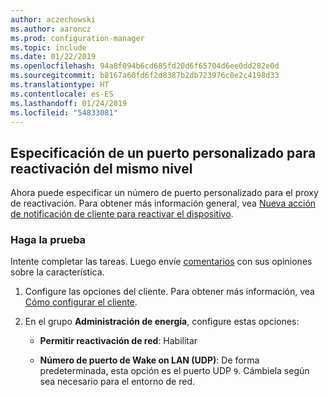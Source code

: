 ```yaml
---
author: aczechowski
ms.author: aaroncz
ms.prod: configuration-manager
ms.topic: include
ms.date: 01/22/2019
ms.openlocfilehash: 94a8f094b6cd685fd20d6f65704d6ee0dd282e0d
ms.sourcegitcommit: b8167a60fd6f2d8387b2db723976c0e2c4198d33
ms.translationtype: HT
ms.contentlocale: es-ES
ms.lasthandoff: 01/24/2019
ms.locfileid: "54833081"
---
```

## <a name="bkmk_sleep"></a> Especificación de un puerto personalizado para reactivación del mismo nivel
<!--3605925-->

Ahora puede especificar un número de puerto personalizado para el proxy de reactivación. Para obtener más información general, vea [Nueva acción de notificación de cliente para reactivar el dispositivo](/sccm/core/get-started/capabilities-in-technical-preview-1810#bkmk_wakeup).


### <a name="try-it-out"></a>Haga la prueba

Intente completar las tareas. Luego envíe [comentarios](/sccm/core/understand/find-help#product-feedback) con sus opiniones sobre la característica.

1. Configure las opciones del cliente. Para obtener más información, vea [Cómo configurar el cliente](/sccm/core/clients/deploy/configure-client-settings).  

2. En el grupo **Administración de energía**, configure estas opciones:  

    - **Permitir reactivación de red**: Habilitar  

    - **Número de puerto de Wake on LAN (UDP)**: De forma predeterminada, esta opción es el puerto UDP `9`. Cámbiela según sea necesario para el entorno de red.  


